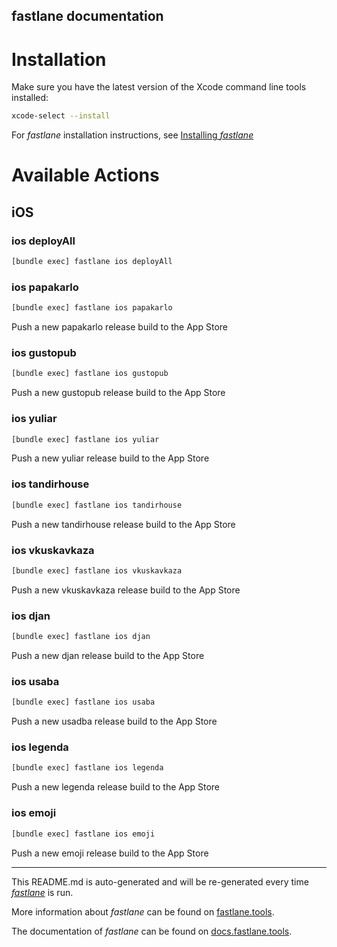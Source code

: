 fastlane documentation
----

# Installation

Make sure you have the latest version of the Xcode command line tools installed:

```sh
xcode-select --install
```

For _fastlane_ installation instructions, see [Installing _fastlane_](https://docs.fastlane.tools/#installing-fastlane)

# Available Actions

## iOS

### ios deployAll

```sh
[bundle exec] fastlane ios deployAll
```



### ios papakarlo

```sh
[bundle exec] fastlane ios papakarlo
```

Push a new papakarlo release build to the App Store

### ios gustopub

```sh
[bundle exec] fastlane ios gustopub
```

Push a new gustopub release build to the App Store

### ios yuliar

```sh
[bundle exec] fastlane ios yuliar
```

Push a new yuliar release build to the App Store

### ios tandirhouse

```sh
[bundle exec] fastlane ios tandirhouse
```

Push a new tandirhouse release build to the App Store

### ios vkuskavkaza

```sh
[bundle exec] fastlane ios vkuskavkaza
```

Push a new vkuskavkaza release build to the App Store

### ios djan

```sh
[bundle exec] fastlane ios djan
```

Push a new djan release build to the App Store

### ios usaba

```sh
[bundle exec] fastlane ios usaba
```

Push a new usadba release build to the App Store

### ios legenda

```sh
[bundle exec] fastlane ios legenda
```

Push a new legenda release build to the App Store

### ios emoji

```sh
[bundle exec] fastlane ios emoji
```

Push a new emoji release build to the App Store

----

This README.md is auto-generated and will be re-generated every time [_fastlane_](https://fastlane.tools) is run.

More information about _fastlane_ can be found on [fastlane.tools](https://fastlane.tools).

The documentation of _fastlane_ can be found on [docs.fastlane.tools](https://docs.fastlane.tools).
